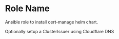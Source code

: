 Role Name
=========

Ansible role to install cert-manage helm chart.

Optionally setup a ClusterIssuer using Cloudflare DNS
